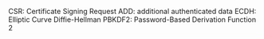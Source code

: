 CSR: Certificate Signing Request
ADD: additional authenticated data
ECDH: Elliptic Curve Diffie-Hellman
PBKDF2: Password-Based Derivation Function 2

